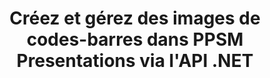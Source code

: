 ---
############################# Static ############################
layout: "auto-gen-gist"
draft: false
path: "fr/assembly/net/barcode/ppsm/"
otherformats: PPT PPTX PPTM PPS PPSX POT POTX POTM ODP OTP 

############################# Head ############################
head_title: "API .NET pour la création d'images de codes-barres dans les présentations PPSM"
head_description: "L'API GroupDocs.Assembly .NET permet aux développeurs de créer et d'insérer des images de codes-barres dans des documents de présentation (PPT, PPTX, PPTM, PPS, PPSX, PPSM, POT et ODP)."

############################# Header ############################
title: "Créez et gérez des images de codes-barres dans PPSM Presentations via l'API .NET"
description: " GroupDocs.Assembly permet aux programmeurs .NET de créer, modifier et gérer dynamiquement des images de codes-barres dans des présentations PPSM dans C#, ASP.NET et d'autres applications .NET."

######################### Download Button #######################
button:
    enable: true

############################# About ############################
about:
    enable: true
    title: "Comment générer et placer des codes-barres dans des présentations ?"
    content: |
      La présentation est un excellent moyen de transmettre des informations d'un orateur à l'auditoire. Il est largement utilisé par les entreprises, les hommes d'affaires, les enseignants et les étudiants car il peut être compris facilement que les documents texte. L'utilisation de codes à barres devient très courante pour l'identification dans presque tous les types d'entreprises. L'API GroupDocs.Assembly .NET permet de créer et d'insérer des images de codes-barres dans PowerPoint et d'autres types de présentations telles que PPT, PPTX, PPTM, PPS, PPSX, PPSM, POT, POTX, POTM, ODP et bien d'autres. Il prend en charge plusieurs types de codes-barres 1D et 2D couramment utilisés. Il prend également entièrement en charge la personnalisation des codes-barres dans les diapositives de la présentation, ainsi que le redimensionnement de l'image du code-barres, la définition des couleurs avant et arrière, la modification des polices, l'amélioration du placement du texte du code-barres, la définition de la résolution de l'image du code-barres et bien d'autres.

############################# content ############################
steps:
    enable: true
    block:
    - title_left: "Ajouter des codes-barres dans les présentations PPSM"
      content_left: |
       Le code C# .NET ci-dessous montre comment les utilisateurs peuvent créer dynamiquement des images de code-barres à l'aide de différentes symbologies prises en charge et les insérer dans des diapositives de présentation Microsoft PowerPoint PPSM.
      
      title_right: "Insérer des codes-barres dans le fichier PPSM via .NET"
      content_right: |
       * Créez une instance de [DocumentAssembler](https://apireference.groupdocs.com/assembly/net/groupdocs.assembly/documentassembler)
       * Appelez la méthode [AssembleDocument](https://apireference.groupdocs.com/assembly/net/groupdocs.assembly.documentassembler/assembledocument/methods/1) avec les paramètres suivants
           * Stream pour lire un modèle de document.
           * Stream pour écrire le document résultant.
           * Options supplémentaires pour le chargement et l'enregistrement de documents.
           * Informations sur les objets de source de données.
     
      gisthash: "1eb55d05b653c510028185fea185dabe"
      gistfile: "create_barcodes_in_presentations.cs"

    - title_left: "Configuration requise"
      content_left: |
       Les API GroupDocs.Assembly .NET sont prises en charge sur toutes les principales plateformes et systèmes d'exploitation. Pour un guide complet de la configuration système requise, veuillez visiter [configuration système](https://docs.groupdocs.com/assembly/net/system-requirements/) Avant d'exécuter le code ci-dessous, assurez-vous que les conditions préalables suivantes sont installées sur votre système:
        * Systèmes d'exploitation : Microsoft Windows, Linux, MacOS
        * Environnement de développement : Visual Studio, Xamarin, MonoDevelop etc.
        * Frameworks : .NET Framework, .NET Standard, .NET Core, Mono
        * Obtenez la dernière version des API GroupDocs.Assembly .NET à partir de [NuGet](https://www.nuget.org/packages/GroupDocs.Assembly/)
        
      title_right: "Pourquoi utiliser GroupDocs.Assembly"
      content_right: |
        * Autoriser les utilisateurs à créer des documents personnalisés à partir de modèles.
        * Aucun logiciel supplémentaire n'est requis pour créer et automatiser des documents
        * Possibilité de générer un document de sortie basé sur la source de données
        * Insérer dynamiquement le contenu du document dans le rapport
        * Joindre dynamiquement des pièces jointes aux e-mails et insérer des hyperliens dans les rapports
        * Suppression automatique des paragraphes vides
        * Prise en charge complète de plusieurs formats de données
        * Prise en charge des pièces jointes dynamiques

demos:
    enable: true


more_formats:
    enable: true


back_to_top:
    enable: true
---